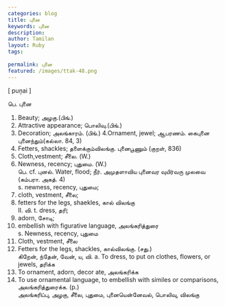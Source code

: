 ```yaml
---
categories: blog
title: புனை
keywords: புனை
description: 
author: Tamilan
layout: Ruby
tags: 
 
permalink: புனை
featured: /images/ttak-48.png
---
```

  
[ puṉai ]  
  
பெ. புனை  
1. Beauty; அழகு.(பிங்.)  
2. Attractive appearance; பொலிவு.(பிங்.)  
3. Decoration; அலங்காரம். (பிங்.) 4.Ornament, jewel; ஆபரணம். கைபுனை புனைந்தும்(கல்லா. 84, 3)  
5. Fetters, shackles; தளைக்கும்விலங்கு. புனைபூணும் (குறள், 836)  
6. Cloth,vestment; சீலை. (W.)  
7. Newness, recency; புதுமை. (W.)  
பெ. cf. புனல். Water, flood; நீர். அமுதளாவிய புனைவர வுயிர்வரு முலவை (கம்பரா. அகத். 4)  
s. newness, recency, புதுமை;  
2. cloth, vestment, சீலை;  
3. fetters for the legs, shaekles, கால் விலங்கு  
II. வி. t. dress, தரி;  
2. adorn, சோடி;  
3. embellish with figurative language, அலங்கரித்துரை  
s. Newness, recency, புதுமை  
2. Cloth, vestment, சீலை  
3. Fetters for the legs, shackles, கால்விலங்கு. (சது.)  
கிறேன், ந்தேன், வேன், ய, வி. a. To dress, to put on clothes, flowers, or jewels, தரிக்க  
2. To ornament, adorn, decor ate, அலங்கரிக்க  
3. To use ornamental language, to embellish with similes or comparisons, அலங்கரித்துரைக்க. (p.)  
அலங்கரிப்பு, அழகு, சீலை, புதுமை, புனையென்னேவல், பொலிவு, விலங்கு